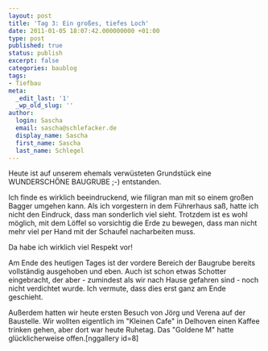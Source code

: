 ```yaml
---
layout: post
title: 'Tag 3: Ein großes, tiefes Loch'
date: 2011-01-05 18:07:42.000000000 +01:00
type: post
published: true
status: publish
excerpt: false
categories: baublog
tags:
- Tiefbau
meta:
  _edit_last: '1'
  _wp_old_slug: ''
author:
  login: Sascha
  email: sascha@schlefacker.de
  display_name: Sascha
  first_name: Sascha
  last_name: Schlegel
---
```

<p>Heute ist auf unserem ehemals verwüsteten Grundstück eine WUNDERSCHÖNE BAUGRUBE ;-) entstanden.</p>
<p>Ich finde es wirklich beeindruckend, wie filigran man mit so einem großen Bagger umgehen kann. Als ich vorgestern in dem Führerhaus saß, hatte ich nicht den Eindruck, dass man sonderlich viel sieht. Trotzdem ist es wohl möglich, mit dem Löffel so vorsichtig die Erde zu bewegen, dass man nicht mehr viel per Hand mit der Schaufel nacharbeiten muss.</p>
<p>Da habe ich wirklich viel Respekt vor!</p>
<p>Am Ende des heutigen Tages ist der vordere Bereich der Baugrube bereits vollständig ausgehoben und eben. Auch ist schon etwas Schotter eingebracht, der aber - zumindest als wir nach Hause gefahren sind - noch nicht verdichtet wurde. Ich vermute, dass dies erst ganz am Ende geschieht.</p>
<p>Außerdem hatten wir heute ersten Besuch von Jörg und Verena auf der Baustelle. Wir wollten eigentlich im "Kleinen Cafe" in Delhoven einen Kaffee trinken gehen, aber dort war heute Ruhetag. Das "Goldene M" hatte glücklicherweise offen.[nggallery id=8]</p>

